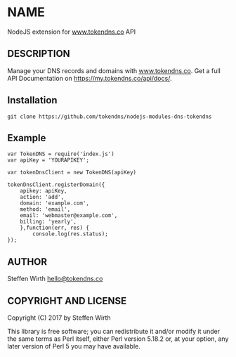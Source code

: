 NAME
=============

NodeJS extension for www.tokendns.co API

DESCRIPTION
-------

Manage your DNS records and domains with www.tokendns.co. Get a full API Documentation on https://my.tokendns.co/api/docs/.

Installation
-------

```
git clone https://github.com/tokendns/nodejs-modules-dns-tokendns
```

Example
-------

```
var TokenDNS = require('index.js')
var apiKey = 'YOURAPIKEY';

var tokenDnsClient = new TokenDNS(apiKey)

tokenDnsClient.registerDomain({
	apikey: apiKey,
	action: 'add',
	domain: 'example.com',
	method: 'email',
	email: 'webmaster@example.com',
	billing: 'yearly',
	},function(err, res) {
		console.log(res.status);
});
```

AUTHOR
-------

Steffen Wirth <hello@tokendns.co>

COPYRIGHT AND LICENSE
-------

Copyright (C) 2017 by Steffen Wirth

This library is free software; you can redistribute it and/or modify
it under the same terms as Perl itself, either Perl version 5.18.2 or,
at your option, any later version of Perl 5 you may have available.

